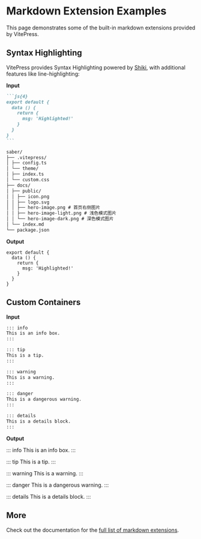 # Markdown Extension Examples

This page demonstrates some of the built-in markdown extensions provided by VitePress.

## Syntax Highlighting

VitePress provides Syntax Highlighting powered by [Shiki](https://github.com/shikijs/shiki), with additional features like line-highlighting:

**Input**

````md
```js{4}
export default {
  data () {
    return {
      msg: 'Highlighted!'
    }
  }
}
```

saber/
├── .vitepress/
│ ├── config.ts
│ └── theme/
│ ├── index.ts
│ └── custom.css
├── docs/
│ ├── public/
│ │ ├── icon.png
│ │ ├── logo.svg
│ │ ├── hero-image.png # 首页右侧图片
│ │ ├── hero-image-light.png # 浅色模式图片
│ │ └── hero-image-dark.png # 深色模式图片
│ └── index.md
└── package.json
````

**Output**

```js{4}
export default {
  data () {
    return {
      msg: 'Highlighted!'
    }
  }
}
```

## Custom Containers

**Input**

```md
::: info
This is an info box.
:::

::: tip
This is a tip.
:::

::: warning
This is a warning.
:::

::: danger
This is a dangerous warning.
:::

::: details
This is a details block.
:::
```

**Output**

::: info
This is an info box.
:::

::: tip
This is a tip.
:::

::: warning
This is a warning.
:::

::: danger
This is a dangerous warning.
:::

::: details
This is a details block.
:::

## More

Check out the documentation for the [full list of markdown extensions](https://vitepress.dev/guide/markdown).
